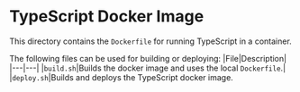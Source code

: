 # TypeScript Docker Image

This directory contains the `Dockerfile` for running TypeScript in a container.

The following files can be used for building or deploying:
|File|Description|
|---|---|
|`build.sh`|Builds the docker image and uses the local `Dockerfile`.|
|`deploy.sh`|Builds and deploys the TypeScript docker image.